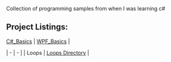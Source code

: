 Collection of programming samples from when I was learning c#

## Project Listings:
[C#_Basics](https://github.com/Wuydts/CSharp/tree/master/Coding_Basics) |
[WPF_Basics](https://github.com/Wuydts/CSharp/tree/master/WPF_Basics) |

| - | - |
|  Loops |  [Loops Directory](https://github.com/Wuydts/CSharp_Basics/tree/master/CSharp_Basics/loops) | 
